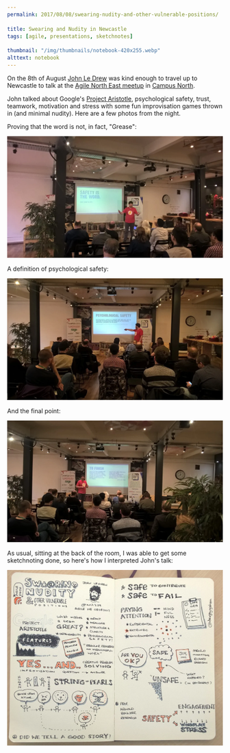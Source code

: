 ```yaml
---
permalink: 2017/08/08/swearing-nudity-and-other-vulnerable-positions/

title: Swearing and Nudity in Newcastle
tags: [agile, presentations, sketchnotes]

thumbnail: "/img/thumbnails/notebook-420x255.webp"
alttext: notebook
---
```


On the 8th of August <a href="http://wisenoodle.me/">John Le Drew</a> was kind enough to
travel up to Newcastle to talk at the <a href="http://www.meetup.com/Agile-North-East/">Agile North East meetup</a>
in <a href="http://campusnorth.co.uk/">Campus North</a>.

John talked about Google's <a href="https://rework.withgoogle.com/guides/understanding-team-effectiveness/steps/introduction/">Project Aristotle</a>,
psychological safety, trust, teamwork, motivation and stress with some fun improvisation
games thrown in (and minimal nudity). Here are a few photos from the night.

Proving that the word is not, in fact, "Grease":

<img src="/img/posts/swearing-and-nudity-in-newcastle/WP_20170808_18_37_23_Pro.webp" alt="antz29" class="u-max-full-width" />

A definition of psychological safety:

<img src="/img/posts/swearing-and-nudity-in-newcastle/WP_20170808_18_56_29_Pro.webp" alt="antz29" class="u-max-full-width" />

And the final point:

<img src="/img/posts/swearing-and-nudity-in-newcastle/WP_20170808_19_58_05_Pro.webp" alt="antz29" class="u-max-full-width" />

As usual, sitting at the back of the room, I was able to get some sketchnoting done,
so here's how I interpreted John's talk:

<img src="/img/posts/swearing-and-nudity-in-newcastle/WP_20170809_13_17_10_Pro.webp" alt="sketchnote" class="u-max-full-width" />
